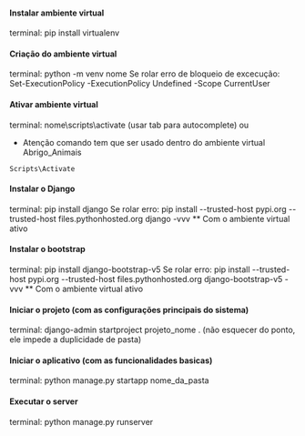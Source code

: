 #### Instalar ambiente virtual
terminal: pip install virtualenv

#### Criação do ambiente virtual
terminal: python -m venv nome
Se rolar erro de bloqueio de excecução: Set-ExecutionPolicy -ExecutionPolicy Undefined -Scope CurrentUser

#### Ativar ambiente virtual
terminal: nome\scripts\activate (usar tab para autocomplete)
ou 
- Atenção comando tem que ser usado dentro do ambiente virtual Abrigo_Animais
```
Scripts\Activate
```

#### Instalar o Django
terminal: pip install django
Se rolar erro: pip install --trusted-host pypi.org --trusted-host files.pythonhosted.org django -vvv
** Com o ambiente virtual ativo

#### Instalar o bootstrap
terminal: pip install django-bootstrap-v5
Se rolar erro: pip install --trusted-host pypi.org --trusted-host files.pythonhosted.org django-bootstrap-v5 -vvv
** Com o ambiente virtual ativo

#### Iniciar o projeto (com as configurações principais do sistema)
terminal: django-admin startproject projeto_nome .  (não esquecer do ponto, ele impede a duplicidade de pasta)

#### Iniciar o aplicativo (com as funcionalidades basicas)
terminal: python manage.py startapp nome_da_pasta

#### Executar o server
terminal: python manage.py runserver
